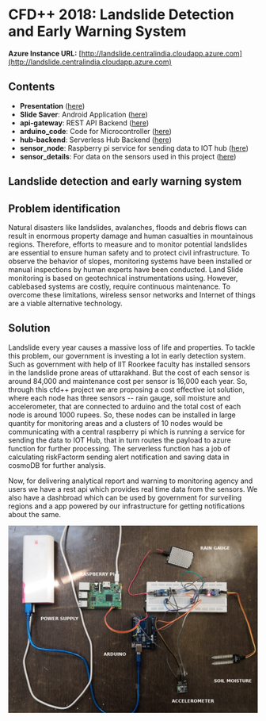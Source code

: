 # CFD++ 2018: Landslide Detection and Early Warning System
**Azure Instance URL:** [http://landslide.centralindia.cloudapp.azure.com](http://landslide.centralindia.cloudapp.azure.com)

## Contents
- **Presentation** ([here](/Presentation))
- **Slide Saver**: Android Application ([here](/SlideSaver/))
- **api-gateway**: REST API Backend ([here](/api-gateway/))
- **arduino_code**: Code for Microcontroller ([here](/arduino_code/))
- **hub-backend**: Serverless Hub Backend ([here](/hub-backend/))
- **sensor_node**: Raspberry pi service for sending data to IOT hub ([here](/sensor_node/))
- **sensor_details**: For data on the sensors used in this project ([here](/docs/Solution.md))

## Landslide detection and early warning system

## Problem identification

Natural disasters like landslides, avalanches, floods and debris flows can result in enormous property damage and human casualties in mountainous regions. Therefore, efforts to measure and to monitor potential landslides are essential to ensure human safety and to protect civil infrastructure. To observe the behavior of slopes, monitoring systems have been installed or manual inspections by human experts have been conducted. Land Slide monitoring is based on geotechnical instrumentations using. However, cablebased systems are costly, require continuous maintenance. To overcome these limitations, wireless sensor networks and Internet of things are a viable alternative technology. 

## Solution

Landslide every year causes a massive loss of life and properties. To tackle this problem, our government is investing a lot in early detection system. Such as government with help of IIT Roorkee faculty has installed sensors in the landslide prone areas of uttarakhand. But the cost of each sensor is around 84,000 and maintenance cost per sensor is 16,000 each year. So, through this cfd++ project we are proposing a cost effective iot solution, where each node has three sensors -- rain gauge, soil moisture and accelerometer, that are connected to arduino and the total cost of each node is around 1000 rupees. So, these nodes can be installed in large quantity for monitoring areas and a clusters of 10 nodes would be communicating with a central raspberry pi which is running a service for sending the data to IOT Hub, that in turn routes the payload to azure function for further processing. The serverless function has a job of calculating riskFactorm sending alert notification and saving data in cosmoDB for further analysis.


Now, for delivering analytical report and warning to monitoring agency and users we have a rest api which provides real time data from the sensors. We also have a dashbroad which can be used by government for surveiling regions and a app powered  by our infrastructure for getting notifications about the same.   

![](images/iot_setup.jpg)

